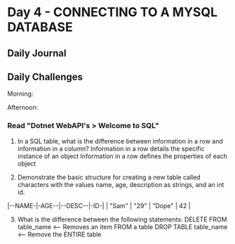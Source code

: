 # Day 4 - CONNECTING TO A MYSQL DATABASE

## Daily Journal

## Daily Challenges

Morning:

Afternoon:

### Read "Dotnet WebAPI's > Welcome to SQL"

1. In a SQL table, what is the difference between information in a row and information in a column?
   Information in a row details the specific instance of an object
   Information in a row defines the properties of each object

2. Demonstrate the basic structure for creating a new table called characters with the values name, age, description as strings, and an int id.

|--NAME-|-AGE--|--DESC--|-ID-|
| "Sam" | "29" | "Dope" | 42 |

3. What is the difference between the following statements:
   DELETE FROM table_name <-- Removes an item FROM a table
   DROP TABLE table_name <-- Remove the ENTIRE table

